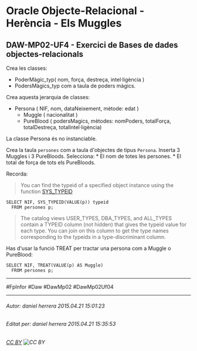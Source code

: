 # Oracle Objecte-Relacional - Herència - Els Muggles
## DAW-MP02-UF4 - Exercici de Bases de dades objectes-relacionals
Crea les classes:

* PoderMàgic_typ( nom, força, destreça, intel·ligència )
* PodersMàgics_typ com a taula de poders màgics.

Crea aquesta jerarquia de classes:

* Persona ( NIF, nom, dataNeixement, mètode: edat )
    * Muggle ( nacionalitat )
    * PureBlood ( podersMagics, mètodes: nomPoders, totalForça, totalDestreça, totalIntel·ligència)

La classe Persona és no instanciable.

Crea la taula `persones` com a taula d'objectes de tipus `Persona`.
Inserta 3 Muggles i 3 PureBloods.
Selecciona:
    * El nom de totes les persones.
    * El total de força de tots els PureBloods.

Recorda:

>You can find the typeid of a specified object instance using the function [SYS_TYPEID](http://docs.oracle.com/cd/E11882_01/appdev.112/e11822/adobjbas.htm#ADOBJ7161)

    SELECT NIF, SYS_TYPEID(VALUE(p)) typeid 
      FROM persones p;

>The catalog views USER_TYPES, DBA_TYPES, and ALL_TYPES contain a TYPEID column (not hidden) that gives the typeid value for each type. You can join on this column to get the type names corresponding to the typeids in a type-discriminant column.

Has d'usar la funció TREAT per tractar una persona com a Muggle o PureBlood:

    SELECT NIF, TREAT(VALUE(p) AS Muggle)
      FROM persones p;
 





---

#FpInfor #Daw #DawMp02 #DawMp02Uf04

---

###### Autor: daniel herrera 2015.04.21 15:01:23
###### Editat per: daniel herrera 2015.04.21 15:35:53
###### [CC BY](https://creativecommons.org/licenses/by/4.0/) ![CC BY](https://licensebuttons.net/l/by/3.0/80x15.png)
